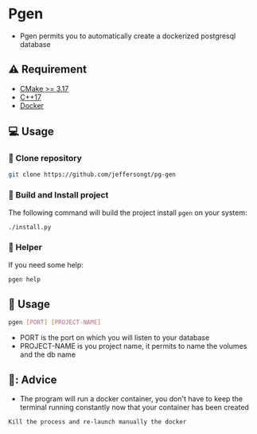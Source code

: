 # Pgen

- Pgen permits you to automatically create a dockerized postgresql database

## :warning: Requirement

- [CMake >= 3.17](https://cmake.org/download/)
- [C++17](https://en.cppreference.com/w/cpp/17)
- [Docker](https://www.docker.com)

## :computer: Usage

### :rocket: Clone repository

```sh
git clone https://github.com/jeffersongt/pg-gen
```

### :hammer: Build and Install project

The following command will build the project install `pgen` on your system:

```sh
./install.py
```

### :wrench: Helper

If you need some help:

```sh
pgen help
```

## :hammer: Usage

```sh
pgen [PORT] [PROJECT-NAME]
```

- PORT is the port on which you will listen to your database
- PROJECT-NAME is you project name, it permits to name the volumes and the db name

## 📎: Advice

- The program will run a docker container, you don't have to keep the terminal running constantly now that your container has been created

```sh
Kill the process and re-launch manually the docker
```
